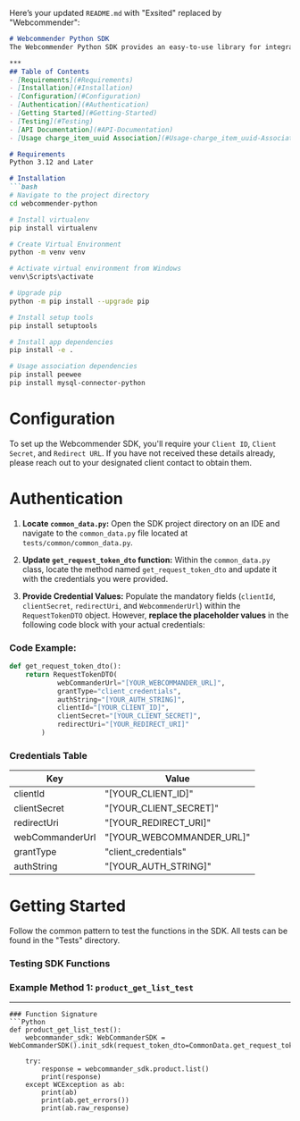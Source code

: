 Here’s your updated `README.md` with "Exsited" replaced by "Webcommender":  

```md
# Webcommender Python SDK
The Webcommender Python SDK provides an easy-to-use library for integrating Webcommender services into your project. This includes Custom Integration, Onsite Integration, and all APIs.

***
## Table of Contents
- [Requirements](#Requirements)
- [Installation](#Installation)
- [Configuration](#Configuration)
- [Authentication](#Authentication)
- [Getting Started](#Getting-Started)
- [Testing](#Testing)
- [API Documentation](#API-Documentation)
- [Usage charge_item_uuid Association](#Usage-charge_item_uuid-Association)

# Requirements
Python 3.12 and Later

# Installation
```bash
# Navigate to the project directory
cd webcommender-python

# Install virtualenv
pip install virtualenv

# Create Virtual Environment
python -m venv venv

# Activate virtual environment from Windows
venv\Scripts\activate

# Upgrade pip
python -m pip install --upgrade pip

# Install setup tools
pip install setuptools

# Install app dependencies
pip install -e .

# Usage association dependencies
pip install peewee
pip install mysql-connector-python
```

# Configuration

To set up the Webcommender SDK, you'll require your `Client ID`, `Client Secret`, and `Redirect URL`. If you have not received these details already, please reach out to your designated client contact to obtain them.

# Authentication
1. **Locate `common_data.py`:** Open the SDK project directory on an IDE and navigate to the `common_data.py` file located at `tests/common/common_data.py`.
2. **Update `get_request_token_dto` function:** Within the `common_data.py` class, locate the method named `get_request_token_dto` and update it with the credentials you were provided.

3. **Provide Credential Values:** Populate the mandatory fields (`clientId`, `clientSecret`, `redirectUri`, and `WebcommenderUrl`) within the `RequestTokenDTO` object. However, **replace the placeholder values** in the following code block with your actual credentials:

### Code Example:
```python
def get_request_token_dto():
    return RequestTokenDTO(
            webCommanderUrl="[YOUR_WEBCOMMANDER_URL]",
            grantType="client_credentials",
            authString="[YOUR_AUTH_STRING]",
            clientId="[YOUR_CLIENT_ID]",
            clientSecret="[YOUR_CLIENT_SECRET]",
            redirectUri="[YOUR_REDIRECT_URI]"
        )

```
### Credentials Table
| Key              | Value                           |  
|------------------|--------------------------------|  
| clientId         | "[YOUR_CLIENT_ID]"             |  
| clientSecret     | "[YOUR_CLIENT_SECRET]"         |  
| redirectUri      | "[YOUR_REDIRECT_URI]"          |  
| webCommanderUrl  | "[YOUR_WEBCOMMANDER_URL]"      |  
| grantType        | "client_credentials"           |  
| authString       | "[YOUR_AUTH_STRING]"           |  


# Getting Started
Follow the common pattern to test the functions in the SDK. All tests can be found in the "Tests" directory.

### Testing SDK Functions

### Example Method 1: `product_get_list_test`
***


```
### Function Signature
```Python
def product_get_list_test():
    webcommander_sdk: WebCommanderSDK = WebCommanderSDK().init_sdk(request_token_dto=CommonData.get_request_token_dto())

    try:
        response = webcommander_sdk.product.list()
        print(response)
    except WCException as ab:
        print(ab)
        print(ab.get_errors())
        print(ab.raw_response)
```
